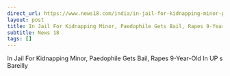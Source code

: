 ```yaml
---
direct_url: https://www.news18.com/india/in-jail-for-kidnapping-minor-paedophile-gets-bail-rapes-9-year-old-in-ups-bareilly-9245640.html
layout: post
title: In Jail For Kidnapping Minor, Paedophile Gets Bail, Rapes 9-Year-Old In UP s Bareilly
subtitle: News 18
tags: []
---
```


In Jail For Kidnapping Minor, Paedophile Gets Bail, Rapes 9-Year-Old In UP s Bareilly
